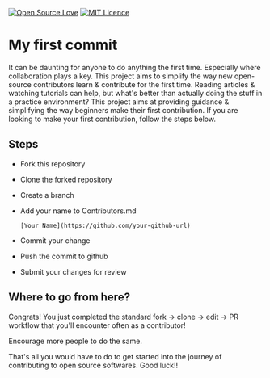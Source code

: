 [![Open Source Love](https://badges.frapsoft.com/os/v1/open-source.svg?v=103)](https://github.com/ellerbrock/open-source-badges/)
[![MIT Licence](https://badges.frapsoft.com/os/mit/mit.svg?v=103)](https://opensource.org/licenses/mit-license.php)

# My first commit

It can be daunting for anyone to do anything the first time. Especially where collaboration plays a key. This project aims to simplify the way new open-source contributors learn & contribute for the first time. Reading articles & watching tutorials can help, but what's better than actually doing the stuff in a practice environment? This project aims at providing guidance & simplifying the way beginners make their first contribution. If you are looking to make your first contribution, follow the steps below.

## Steps

- Fork this repository
- Clone the forked repository
- Create a branch
- Add your name to Contributors.md

  `[Your Name](https://github.com/your-github-url)`

- Commit your change
- Push the commit to github
- Submit your changes for review

## Where to go from here?

Congrats! You just completed the standard fork -> clone -> edit -> PR workflow that you'll encounter often as a contributor!

Encourage more people to do the same.

That's all you would have to do to get started into the journey of contributing to open source softwares. Good luck!!
